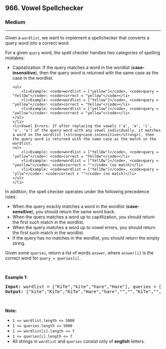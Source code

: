 <h2>966. Vowel Spellchecker</h2><h3>Medium</h3><hr><div><p>Given a&nbsp;<code>wordlist</code>, we want to implement a spellchecker that converts a query word into a correct word.</p>

<p>For a given <code>query</code> word, the spell checker handles two categories of spelling mistakes:</p>

<ul>
	<li>Capitalization: If the query matches a word in the wordlist (<strong>case-insensitive</strong>), then the query word is returned with the same case as the case in the wordlist.

	<ul>
		<li>Example: <code>wordlist = ["yellow"]</code>, <code>query = "YellOw"</code>: <code>correct = "yellow"</code></li>
		<li>Example: <code>wordlist = ["Yellow"]</code>, <code>query = "yellow"</code>: <code>correct = "Yellow"</code></li>
		<li>Example: <code>wordlist = ["yellow"]</code>, <code>query = "yellow"</code>: <code>correct = "yellow"</code></li>
	</ul>
	</li>
	<li>Vowel Errors: If after replacing the vowels ('a', 'e', 'i', 'o', 'u') of the query word with any vowel individually, it matches a word in the wordlist (<strong>case-insensitive</strong>), then the query word is returned with the same case as the match in the wordlist.
	<ul>
		<li>Example: <code>wordlist = ["YellOw"]</code>, <code>query = "yollow"</code>: <code>correct = "YellOw"</code></li>
		<li>Example: <code>wordlist = ["YellOw"]</code>, <code>query = "yeellow"</code>: <code>correct = ""</code> (no match)</li>
		<li>Example: <code>wordlist = ["YellOw"]</code>, <code>query = "yllw"</code>: <code>correct = ""</code> (no match)</li>
	</ul>
	</li>
</ul>

<p>In addition, the spell checker operates under the following precedence rules:</p>

<ul>
	<li>When the query exactly matches a word in the wordlist (<strong>case-sensitive</strong>), you should return the same word back.</li>
	<li>When the query matches a word up to capitlization, you should return the first such match in the wordlist.</li>
	<li>When the query matches a word up to vowel errors, you should return the first such match in the wordlist.</li>
	<li>If the query has no matches in the wordlist, you should return the empty string.</li>
</ul>

<p>Given some <code>queries</code>, return a&nbsp;list of words <code>answer</code>, where <code>answer[i]</code>&nbsp;is&nbsp;the correct word for <code>query = queries[i]</code>.</p>

<p>&nbsp;</p>

<p><strong>Example 1:</strong></p>

<pre><strong>Input: </strong>wordlist = <span id="example-input-1-1">["KiTe","kite","hare","Hare"]</span>, queries = <span id="example-input-1-2">["kite","Kite","KiTe","Hare","HARE","Hear","hear","keti","keet","keto"]</span>
<strong>Output: </strong><span id="example-output-1">["kite","KiTe","KiTe","Hare","hare","","","KiTe","","KiTe"]</span></pre>

<p>&nbsp;</p>

<p><strong>Note:</strong></p>

<ul>
	<li><code>1 &lt;= wordlist.length &lt;= 5000</code></li>
	<li><code>1 &lt;= queries.length &lt;= 5000</code></li>
	<li><code>1 &lt;= wordlist[i].length &lt;= 7</code></li>
	<li><code>1 &lt;= queries[i].length &lt;= 7</code></li>
	<li>All strings in <code>wordlist</code> and <code>queries</code> consist only of <strong>english</strong>&nbsp;letters.</li>
</ul>
</div>